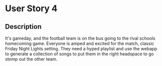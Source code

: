 # User Story 4

## Description

It's gameday, and the football team is on the bus going to the rival schools homecoming game. Everyone is amped and excited for the match, classic 
Friday Night Lights setting. They need a hyped playlist and use the webapp to generate a collection of songs to put them in the right headspace to 
go stomp out the other team.
